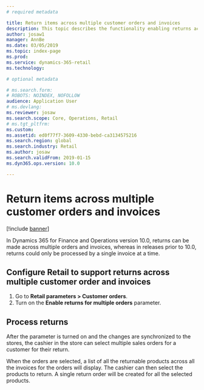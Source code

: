 ```yaml
---
# required metadata

title: Return items across multiple customer orders and invoices
description: This topic describes the functionality enabling returns across multiple customer orders and invoices in Microsoft Dynamics 365 for Retail.
author: josaw1
manager: AnnBe
ms.date: 03/05/2019
ms.topic: index-page
ms.prod: 
ms.service: dynamics-365-retail
ms.technology: 

# optional metadata

# ms.search.form: 
# ROBOTS: NOINDEX, NOFOLLOW
audience: Application User
# ms.devlang: 
ms.reviewer: josaw
ms.search.scope: Core, Operations, Retail
# ms.tgt_pltfrm: 
ms.custom: 
ms.assetid: ed0f77f7-3609-4330-bebd-ca3134575216
ms.search.region: global
ms.search.industry: Retail
ms.author: josaw
ms.search.validFrom: 2019-01-15
ms.dyn365.ops.version: 10.0

---
```

# Return items across multiple customer orders and invoices

[!include [banner](includes/banner.md)]


In Dynamics 365 for Finance and Operations version 10.0, returns can be made across multiple orders and invoices, whereas in releases prior to 10.0, returns could only be processed by a single invoice at a time. 

## Configure Retail to support returns across multiple customer order and invoices

1. Go to **Retail parameters \> Customer orders**.
1. Turn on the **Enable returns for multiple orders** parameter. 

## Process returns

After the parameter is turned on and the changes are synchronized to the stores, the cashier in the store can select multiple sales orders for a customer for their return.

When the orders are selected, a list of all the returnable products across all the invoices for the orders will display. The cashier can then select the products to return. A single return order will be created for all the selected products.

